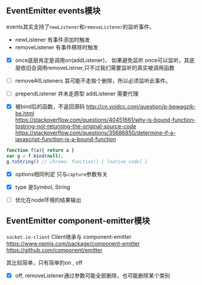 

## EventEmitter events模块

events其实支持了`newListener`和`removeListener`的监听事件。
* newListener 有事件添加时触发
* removeListener 有事件移除时触发


- [x] once底层肯定是调用on(addListener)， 如果避免监听
    once可以监听，其底层依旧会调用removeListner,只不过我们需要监听的真实被调用函数

- [ ] removeAllListeners
其可能不走挨个删除，所以必须监听此事件。

- [ ] prependListener 并未走原型 addListener
需要代理

- [x] 被bind后的函数，不返回源码
http://cn.voidcc.com/question/p-bpwagzik-be.html  
https://stackoverflow.com/questions/40451661/why-is-bound-function-tostring-not-returning-the-original-source-code
https://stackoverflow.com/questions/35686850/determine-if-a-javascript-function-is-a-bound-function
```js
function f(a){ return a } 
var g = f.bind(null); 
g.toString() // chrome: function() { [native code] }
```

- [x] options相同判定
  只与`capture`参数有关

- [x] type 是Symbol, String
- [ ] 优化在node环境的结果输出 


## EventEmitter component-emitter模块
`socket.io-client` Client继承与 component-emitter 
https://www.npmjs.com/package/component-emitter
https://github.com/component/emitter

其比较简单，只有简单的on , off

- [x] off, removeListener通过参数可能全部删除，也可能删除某个类别


